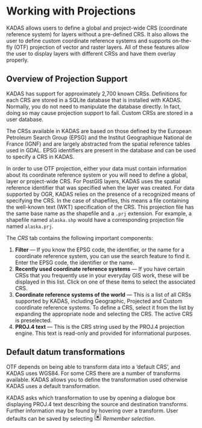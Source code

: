 # Working with Projections <a name="working-with-projections"></a>

KADAS allows users to define a global and project-wide CRS (coordinate reference system) for layers without a pre-defined CRS. It also allows the user to define custom coordinate reference systems and supports on-the-fly (OTF) projection of vector and raster layers. All of these features allow the user to display layers with different CRSs and have them overlay properly.


## Overview of Projection Support <a name="overview-of-projection-support"></a>

KADAS has support for approximately 2,700 known CRSs. Definitions for each CRS are stored in a SQLite database that is installed with KADAS. Normally, you do not need to manipulate the database directly. In fact, doing so may cause projection support to fail. Custom CRSs are stored in a user database.

The CRSs available in KADAS are based on those defined by the European Petroleum Search Group (EPSG) and the Institut Geographique National de France (IGNF) and are largely abstracted from the spatial reference tables used in GDAL. EPSG identifiers are present in the database and can be used to specify a CRS in KADAS.

In order to use OTF projection, either your data must contain information about its coordinate reference system or you will need to define a global, layer or project-wide CRS. For PostGIS layers, KADAS uses the spatial reference identifier that was specified when the layer was created. For data supported by OGR, KADAS relies on the presence of a recognized means of specifying the CRS. In the case of shapefiles, this means a file containing the well-known text (WKT) specification of the CRS. This projection file has the same base name as the shapefile and a `.prj` extension. For example, a shapefile named `alaska.shp` would have a corresponding projection file named `alaska.prj`.

The *CRS* tab contains the following important components:

1.  **Filter** — If you know the EPSG code, the identifier, or the name for a coordinate reference system, you can use the search feature to find it. Enter the EPSG code, the identifier or the name.
2.  **Recently used coordinate reference systems** — If you have certain CRSs that you frequently use in your everyday GIS work, these will be displayed in this list. Click on one of these items to select the associated CRS.
3.  **Coordinate reference systems of the world** — This is a list of all CRSs supported by KADAS, including Geographic, Projected and Custom coordinate reference systems. To define a CRS, select it from the list by expanding the appropriate node and selecting the CRS. The active CRS is preselected.
4.  **PROJ.4 text** — This is the CRS string used by the PROJ.4 projection engine. This text is read-only and provided for informational purposes.

## Default datum transformations <a name="default-datum-transformations"></a>

OTF depends on being able to transform data into a ‘default CRS’, and KADAS uses WGS84. For some CRS there are a number of transforms available. KADAS allows you to define the transformation used otherwise KADAS uses a default transformation.

KADAS asks which transformation to use by opening a dialogue box displaying PROJ.4 text describing the source and destination transforms. Further information may be found by hovering over a transform. User defaults can be saved by selecting ![radiobuttonon](/images/radiobuttonon.png) *Remember selection*.





